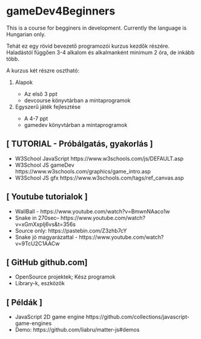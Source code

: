 # gameDev4Beginners
This is a course for begginers in development. Currently the language is Hungarian only.
<p>
Tehát ez egy rövid bevezető programozói kurzus kezdők részére.
Haladástól függően 3-4 alkalom és alkalmanként minimum 2 óra, de inkább több.
</p>
A kurzus két részre osztható:
<ol>
  <li>Alapok</li>
    <ul>
      <li>Az első 3 ppt</li>
      <li>devcourse könyvtárban a mintaprogramok</li>
    </ul>
  <li>Egyszerű játék fejlesztése</li>
    <ul>
      <li>A 4-7 ppt</li>
      <li>gamedev könyvtárban a mintaprogramok</li>
    </ul>
</ol>
<p>
<h2>[ TUTORIAL  - Próbálgatás, gyakorlás ]</h2>
<ul>  
<li>W3School JavaScript https://www.w3schools.com/js/DEFAULT.asp</li>
<li>W3School JS gameDev https://www.w3schools.com/graphics/game_intro.asp</li>
<li>W3School JS gfx https://www.w3schools.com/tags/ref_canvas.asp</li>
</ul>
<h2>[ Youtube tutorialok ]</h2>
<ul>
<li>WallBall - https://www.youtube.com/watch?v=BmwnNAaco1w</li>
<li>Snake in 270sec– https://www.youtube.com/watch?v=xGmXxpIj6vs&t=356s</li>
<li>Source only: https://pastebin.com/Z3zhb7cY</li>
<li>Snake jó magyarázattal - https://www.youtube.com/watch?v=9TcU2C1AACw</li>
</ul>
<h2>[ GitHub github.com]</h2>
<ul>
  <li>OpenSource projektek; Kész programok</li>
  <li>Library-k, eszközök</li>
</ul>

<h2>[ Példák ]</h2>
<ul>
<li>JavaScript 2D game engine https://github.com/collections/javascript-game-engines</li>
<li>Demo: https://github.com/liabru/matter-js#demos</li>
</ul>
</p>
